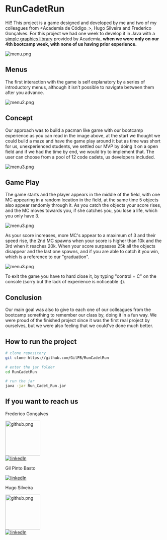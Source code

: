 # RunCadetRun

Hi!! This project is a game designed and developed by me and two of my colleagues from <Academia de Código_>, Hugo Silveira and Frederico Gonçalves.
<span>For this project we had one week to develop it in Java with a [simple graphics library](https://github.com/academia-de-codigo/simple-graphics) provided by Academia, <strong>when we were only on our 4th bootcamp week, with none of us having prior experience.</strong>

<img src="https://github.com/fredericobgoncalves/RunCadetRun/blob/master/GamePictures/Screenshot%202021-08-17%20at%2015.37.36.png" alt="menu.png"/>
  
## Menus
  
The first interaction with the game is self explanatory by a series of introductory menus, although it isn't possible to navigate between them after you advance.
  
<img src="https://github.com/fredericobgoncalves/RunCadetRun/blob/master/GamePictures/Screenshot%202021-08-17%20at%2015.39.31.png" alt="menu2.png"/>
  
## Concept
  
Our approach was to build a pacman like game with our bootcamp experience as you can read in the image above, at the start we thought we could build a maze and have the game play around it but as time was short for us, unexperienced students, we settled our MVP by doing it on a open field and if we had the time by end, we would try to implement that.
The user can choose from a pool of 12 code cadets, us developers included.
  
<img src="https://github.com/fredericobgoncalves/RunCadetRun/blob/master/GamePictures/Screenshot%202021-08-17%20at%2015.40.17.png" alt="menu3.png"/>
  
## Game Play
  
The game starts and the player appears in the middle of the field, with one MC appearing in a random location in the field, at the same time 5 objects also appear randomly through it.
As you catch the objects your score rises, and the MC moves towards you, if she catches you, you lose a life, which you only have 3.
  
<img src="https://github.com/fredericobgoncalves/RunCadetRun/blob/master/GamePictures/Screenshot%202021-08-17%20at%2015.41.22.png" alt="menu3.png"/>

As your score increases, more MC's appear to a maximum of 3 and their speed rise, the 2nd MC spawns when your score is higher than 10k and the 3rd when it reaches 20k.
When your score surpasses 25k all the objects disappear and the last one spawns, and if you are able to catch it you win, which is a reference to our "graduation".
  
<img src="https://github.com/fredericobgoncalves/RunCadetRun/blob/master/GamePictures/Screenshot%202021-08-17%20at%2015.44.04.png" alt="menu3.png"/>


To exit the game you have to hard close it, by typing "control + C" on the console (sorry but the lack of experience is noticeable :)).  
  
## Conclusion
Our main goal was also to give to each one of our colleagues from the bootcamp something to remember our class by, doing it in a fun way.
We were proud of the finished project since it was the first real project by ourselves, but we were also feeling that we could've done much better.
  
## How to run the project

```bash
# clone repository
git clone https://github.com/GilPB/RunCadetRun
  
# enter the jar folder
cd RunCadetRun
  
# run the jar
java -jar Run_Cadet_Run.jar
```
## If you want to reach us
Frederico Gonçalves

<a href="https://github.com/fredericobgoncalves" rel="noopener noreferrer" target="_blank"><img src="https://www.kindpng.com/picc/m/128-1280187_github-logo-png-github-transparent-png.png" alt="github.png" width="111px"></a>     
[![linkedIn](https://img.shields.io/badge/-LinkedIn-%230077B5?style=for-the-badge&logo=linkedin&logoColor=white)](https://www.linkedin.com/in/fredericobgoncalves/)

Gil Pinto Basto
    
[![linkedIn](https://img.shields.io/badge/-LinkedIn-%230077B5?style=for-the-badge&logo=linkedin&logoColor=white)](https://www.linkedin.com/in/gilpb/)

Hugo Silveira
  
<a href="https://github.com/madshot10" rel="noopener noreferrer" target="_blank"><img src="https://www.kindpng.com/picc/m/128-1280187_github-logo-png-github-transparent-png.png" alt="github.png" width="111px"></a>   
[![linkedIn](https://img.shields.io/badge/-LinkedIn-%230077B5?style=for-the-badge&logo=linkedin&logoColor=white)](https://www.linkedin.com/in/hugompsilveira/)



